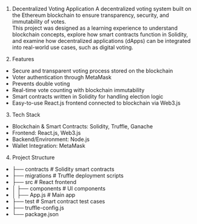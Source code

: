 1. Decentralized Voting Application
A decentralized voting system built on the Ethereum blockchain to ensure transparency, security, and immutability of votes.  
This project was designed as a learning experience to understand blockchain concepts, explore how smart contracts function in Solidity, and examine how decentralized applications (dApps) can be integrated into real-world use cases, such as digital voting.

2. Features
- Secure and transparent voting process stored on the blockchain  
- Voter authentication through MetaMask  
- Prevents double voting  
- Real-time vote counting with blockchain immutability  
- Smart contracts written in Solidity for handling election logic  
- Easy-to-use React.js frontend connected to blockchain via Web3.js  

3. Tech Stack
- Blockchain & Smart Contracts: Solidity, Truffle, Ganache  
- Frontend: React.js, Web3.js  
- Backend/Environment: Node.js  
- Wallet Integration: MetaMask  

4. Project Structure
- ├──  contracts # Solidity smart contracts
- ├──  migrations # Truffle deployment scripts
- ├──  src # React frontend
- │ ├──  components # UI components
- │ ├──  App.js # Main app
- ├──  test # Smart contract test cases
- ├──  truffle-config.js
- └──  package.json


